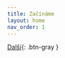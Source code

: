 ```yaml
---
title: Začínáme
layout: home
nav_order: 1
---
```


[Další](/docs/zaciname/doporucene-nastaveni-tisku){: .btn-gray }